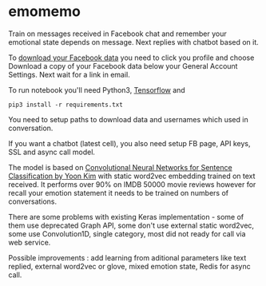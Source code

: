 # emomemo
Train on messages received in Facebook chat and remember your emotional state depends on message.
Next replies with chatbot based on it.

To <a href="https://www.facebook.com/help/131112897028467/">download your Facebook data</a> you need to click you profile and choose Download a copy of your Facebook data below your General Account Settings. Next wait for a link in email.

To run notebook you'll need Python3, 
<a href="https://www.tensorflow.org/install/">Tensorflow</a> and 

```pip3 install -r requirements.txt```


You need to setup paths to download data and usernames which used in conversation. 

If you want a chatbot (latest cell), you also need setup FB page, API keys, SSL and async call model.

The model is based on <a href="https://arxiv.org/pdf/1408.5882.pdf">Convolutional Neural Networks for Sentence Classification by Yoon Kim</a> with static word2vec embedding trained on text received.
It performs over 90% on IMDB 50000 movie reviews however for recall your emotion statement it needs to be trained on numbers of conversations.

There are some problems with existing Keras implementation - some of them use deprecated Graph API, some don't use external static word2vec, some use Convolution1D, single category, most did not ready for call via web service.

Possible improvements : add learning from aditional parameters like text replied, external word2vec or glove, mixed emotion state, Redis for async call.

